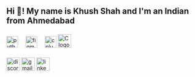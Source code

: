 <h2 align="left">Hi 👋! My name is Khush Shah and I'm an Indian from Ahmedabad</h2>

###

<div align="left">
  <img src="https://cdn.jsdelivr.net/gh/devicons/devicon/icons/python/python-original.svg" height="30" alt="python logo"  />
  <img width="12" />
  <img src="https://cdn.jsdelivr.net/gh/devicons/devicon/icons/figma/figma-original.svg" height="30" alt="figma logo"  />
  <img width="12" />
  <img src="https://cdn.jsdelivr.net/gh/devicons/devicon/icons/cplusplus/cplusplus-original.svg" height="30" alt="cplusplus logo"  />
  <img src="https://www.bing.com/images/search?view=detailV2&ccid=tN1MXhiz&id=A7DE8B54FFB99140362F48330F22D1735E1BD308&thid=OIP.tN1MXhizwKDDUBjzfCsvlAHaHa&mediaurl=https%3a%2f%2fpngimg.com%2fuploads%2fletter_c%2fletter_c_PNG22.png&exph=1600&expw=1600&q=C+logo&mode=overlay&FORM=IQFRBA&ck=0DBC54964CC72024E97AB543CEBF56FB&selectedIndex=0&idpp=serp" height="35" alt="C logo" />
</div>

###

<div align="left">
  <img src="https://img.shields.io/static/v1?message=Discord&logo=discord&label=&color=7289DA&logoColor=white&labelColor=&style=for-the-badge" height="35" alt="discord logo"  />
  <img src="https://img.shields.io/static/v1?message=Gmail&logo=gmail&label=&color=D14836&logoColor=white&labelColor=&style=for-the-badge" height="35" alt="gmail logo"  />
  <img src="https://img.shields.io/static/v1?message=LinkedIn&logo=linkedin&label=&color=0077B5&logoColor=white&labelColor=&style=for-the-badge" height="35" alt="linkedin logo"  />
  
</div>

###

